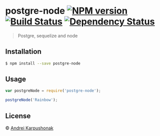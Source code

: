 # postgre-node [![NPM version][npm-image]][npm-url] [![Build Status][travis-image]][travis-url] [![Dependency Status][daviddm-image]][daviddm-url]
> Postgre, sequelize and node

## Installation

```sh
$ npm install --save postgre-node
```

## Usage

```js
var postgreNode = require('postgre-node');

postgreNode('Rainbow');
```
## License

 © [Andrei Karpushonak]()


[npm-image]: https://badge.fury.io/js/postgre-node.svg
[npm-url]: https://npmjs.org/package/postgre-node
[travis-image]: https://travis-ci.org/miktam/postgre-node.svg?branch=master
[travis-url]: https://travis-ci.org/miktam/postgre-node
[daviddm-image]: https://david-dm.org/miktam/postgre-node.svg?theme=shields.io
[daviddm-url]: https://david-dm.org/miktam/postgre-node
